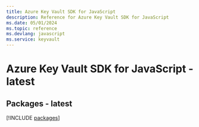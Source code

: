 ```yaml
---
title: Azure Key Vault SDK for JavaScript
description: Reference for Azure Key Vault SDK for JavaScript
ms.date: 05/01/2024
ms.topic: reference
ms.devlang: javascript
ms.service: keyvault
---
```

# Azure Key Vault SDK for JavaScript - latest
## Packages - latest
[!INCLUDE [packages](key-vault-index.md)]
